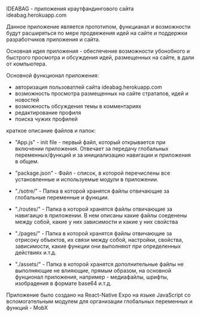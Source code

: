 IDEABAG - приложения краутфандингового сайта ideabag.herokuapp.com

Данное приложение является прототипом, функцианал и возможности будут расширяться по мере продвежения идей на сайте и поддержки разработчиков приложения и сайта. 

Основная идея приложения - обеспечение возможности убонобного и быстрого просмотра и обсуждения идей, размещенных на сайте, в дали от компьютера.

Основной функционал приложения:
 - авторизация пользоватлей сайта ideabag.herokuapp.com
 - возможность просмотра размещенных на сайте стратапов, идей и новостей
 - возможность обсуждения темы в комментариях
 - редактирование профиля 
 - поиска чужих профилей 

краткое описание файлов и папок:

 - "App.js" - init file - первый файл, который открывается при включении приложения. Отвечает за передачу глобальных переменных/функций и за инициализацию навигации и приложения в общем.

 - "package.json" - Файл - список, в которой перечислены все установленные и используемые модули в приложении.

 - "./sotre/" - Папка в которой хранятся файлы отвичающие за глобальные переменные и функции.

 - "./routes/" - Папка в которой хранятся файлы отвичающие за навигаицю в приложении. В нем описаны какие файлы соеденены между собой, какие у них зависимости и какие у них свойства

 - "./pages/" - Папка в которой хранятся файлы отвичающие за отрисоку объектов, их связи между собой, настройки, свойства, зависимости, какие функции они выполняют при определенных действиях и.т.д.

 - "./assets/" - Папка в которой хранятся дополнительные файлы не выполняющие не влияющие, прямым образом, на основной фунционал приложения, например - медиафайлы, шрифты, изобрадения в формате base64 и.т.д.

Приложение было создано на React-Native Expo на языке JavaScript со вспомогательным модулем для организации глобальных переменных и функций - MobX
